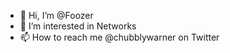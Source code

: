 - 👋 Hi, I’m @Foozer
- 👀 I’m interested in Networks
- 📫 How to reach me @chubblywarner on Twitter

<!---
Foozer/Foozer is a ✨ special ✨ repository because its `README.md` (this file) appears on your GitHub profile.
You can click the Preview link to take a look at your changes.
--->
